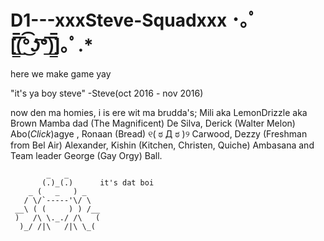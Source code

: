 # D1---xxxSteve-Squadxxx ･｡ﾟ[̲̅$̲̅(̲̅ ͡° ͜ʖ ͡°̲̅)̲̅$̲̅]｡ﾟ.*

here we make game yay

"it's ya boy steve" -Steve(oct 2016 - nov 2016)

now den ma homies, i is ere wit ma brudda's; Mili aka LemonDrizzle aka Brown Mamba dad (The Magnificent) De Silva, Derick (Walter Melon) Abo(*Click*)agye , Ronaan (Bread) ୧( ಠ Д ಠ )୨ Carwood, Dezzy (Freshman from Bel Air) Alexander, Kishin (Kitchen, Christen, Quiche) Ambasana and Team leader George (Gay Orgy) Ball.

            _   _
           (.)_(.)      it's dat boi
        _ (   _   ) _
       / \/`-----'\/ \
     __\ ( (     ) ) /__
     )   /\ \._./ /\   (
      )_/ /|\   /|\ \_(


